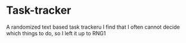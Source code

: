 # Task-tracker
A randomized text based task trackeru
I find that I often cannot decide which things to do, so I left it up to RNG1
